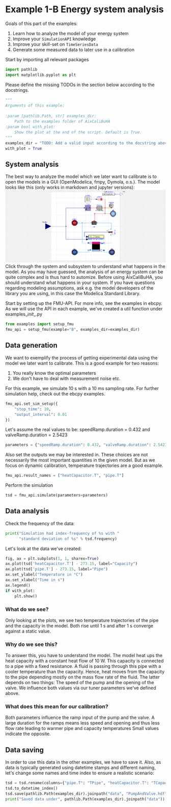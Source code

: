 
# Example 1-B Energy system analysis
Goals of this part of the examples:
1. Learn how to analyze the model of your energy system
2. Improve your `SimulationAPI` knowledge
3. Improve your skill-set on `TimeSeriesData`
4. Generate some measured data to later use in a calibration

Start by importing all relevant packages

```python
import pathlib
import matplotlib.pyplot as plt
```

Please define the missing TODOs in the section below according to the docstrings.

```python
"""
Arguments of this example:

:param [pathlib.Path, str] examples_dir:
    Path to the examples folder of AixCaliBuHA
:param bool with_plot:
    Show the plot at the end of the script. Default is True.
"""
examples_dir = "TODO: Add a valid input according to the docstring above"
with_plot = True
```

## System analysis
The best way to analyze the model which we later want to calibrate
is to open the models in a GUI (OpenModelica, fmpy, Dymola, o.s.).
The model looks like this (only works in markdown and jupyter versions): ![img.png](../data/img_A.png)
Click through the system and subsystem to understand what happens in the model.
As you may have guessed, the analysis of an energy system can be quite complex
and is thus hard to automize. Before using AixCaliBuHA, you should understand
what happens in your system. If you have questions regarding modeling assumptions,
ask e.g. the model developers of the library you are using,
in this case the Modelica Standard Library.

Start by setting up the FMU-API. For more info, see the examples in ebcpy.
As we will use the API in each example, we've created a util function
under examples\__init__.py

```python
from examples import setup_fmu
fmu_api = setup_fmu(example="B", examples_dir=examples_dir)
```

## Data generation
We want to exemplify the process of getting experimental data using
the model we later want to calibrate.
This is a good example for two reasons:
1. You really know the optimal parameters
2. We don't have to deal with measurement noise etc.

For this example, we simulate 10 s with a 10 ms sampling rate.
For further simulation help, check out the ebcpy examples.

```python
fmu_api.set_sim_setup({
    "stop_time": 10,
    "output_interval": 0.01
})
```

Let's assume the real values to be:
speedRamp.duration = 0.432 and valveRamp.duration = 2.5423

```python
parameters = {"speedRamp.duration": 0.432, "valveRamp.duration": 2.5423}
```

Also set the outputs we may be interested in. These choices are not
necessarily the most important quantities in the given model.
But as we focus on dynamic calibration, temperature trajectories
are a good example.

```python
fmu_api.result_names = ["heatCapacitor.T", "pipe.T"]
```

Perform the simulation

```python
tsd = fmu_api.simulate(parameters=parameters)
```

## Data analysis
Check the frequency of the data:

```python
print("Simulation had index-frequency of %s with "
      "standard deviation of %s" % tsd.frequency)
```

Let's look at the data we've created:

```python
fig, ax = plt.subplots(1, 1, sharex=True)
ax.plot(tsd['heatCapacitor.T'] - 273.15, label="Capacity")
ax.plot(tsd['pipe.T'] - 273.15, label="Pipe")
ax.set_ylabel("Temperature in °C")
ax.set_xlabel("Time in s")
ax.legend()
if with_plot:
    plt.show()
```

### What do we see?
Only looking at the plots, we see two temperature trajectories
of the pipe and the capacity in the model. Both rise until 1 s
and after 1 s converge against a static value.
### Why do we see this?
To answer this, you have to understand the model.
The model heat ups the heat capacity with a constant heat flow
of 10 W.
This capacity is connected to a pipe with a fixed resistance.
A fluid is passing through this pipe with a cooler temperature than
the capacity. Hence, heat moves from the capacity to the pipe depending
mostly on the mass flow rate of the fluid. The latter depends on two
things: The speed of the pump and the opening of the valve.
We influence both values via our tuner parameters we've defined above.
### What does this mean for our calibration?
Both parameters influence the ramp input of the pump and the valve.
A large duration for the ramps means less speed and opening and
thus less flow rate leading to warmer pipe and capacity temperatures
Small values indicate the opposite.

## Data saving
In order to use this data in the other examples, we have to save it.
Also, as data is typically generated using datetime stamps and different naming,
let's change some names and time index to ensure a realistic scenario:

```python
tsd = tsd.rename(columns={"pipe.T": "TPipe", "heatCapacitor.T": "TCapacity"})
tsd.to_datetime_index()
tsd.save(pathlib.Path(examples_dir).joinpath("data", "PumpAndValve.hdf"), key="examples")
print("Saved data under", pathlib.Path(examples_dir).joinpath("data"))
```
